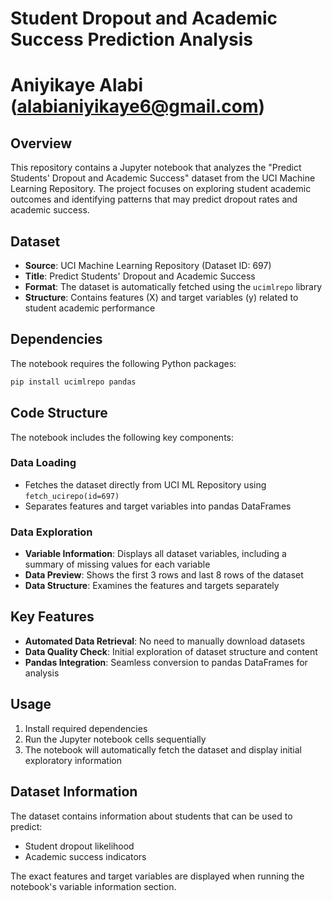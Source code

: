 # Student Dropout and Academic Success Prediction Analysis
# Aniyikaye Alabi (alabianiyikaye6@gmail.com)

## Overview

This repository contains a Jupyter notebook that analyzes the "Predict Students' Dropout and Academic Success" dataset from the UCI Machine Learning Repository. The project focuses on exploring student academic outcomes and identifying patterns that may predict dropout rates and academic success.

## Dataset

- **Source**: UCI Machine Learning Repository (Dataset ID: 697)
- **Title**: Predict Students' Dropout and Academic Success
- **Format**: The dataset is automatically fetched using the `ucimlrepo` library
- **Structure**: Contains features (X) and target variables (y) related to student academic performance

## Dependencies

The notebook requires the following Python packages:

```bash
pip install ucimlrepo pandas
```

## Code Structure

The notebook includes the following key components:

### Data Loading
- Fetches the dataset directly from UCI ML Repository using `fetch_ucirepo(id=697)`
- Separates features and target variables into pandas DataFrames

### Data Exploration
- **Variable Information**: Displays all dataset variables, including a summary of missing values for each variable
- **Data Preview**: Shows the first 3 rows and last 8 rows of the dataset
- **Data Structure**: Examines the features and targets separately

## Key Features

- **Automated Data Retrieval**: No need to manually download datasets
- **Data Quality Check**: Initial exploration of dataset structure and content
- **Pandas Integration**: Seamless conversion to pandas DataFrames for analysis

## Usage

1. Install required dependencies
2. Run the Jupyter notebook cells sequentially
3. The notebook will automatically fetch the dataset and display initial exploratory information

## Dataset Information

The dataset contains information about students that can be used to predict:
- Student dropout likelihood
- Academic success indicators

The exact features and target variables are displayed when running the notebook's variable information section.
